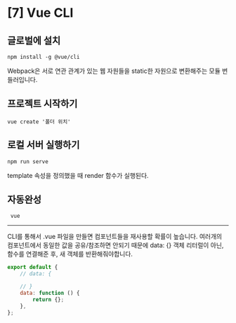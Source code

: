 # [7] Vue CLI

## 글로벌에 설치

`npm install -g @vue/cli`

Webpack은 서로 연관 관계가 있는 웹 자원들을 static한 자원으로 변환해주는 모듈 번들러입니다.

## 프로젝트 시작하기

`vue create '폴더 위치'`

## 로컬 서버 실행하기

`npm run serve `

template 속성을 정의했을 때 render 함수가 실행된다.

## 자동완성

` vue`

---

CLI를 통해서 .vue 파일을 만들면 컴포넌트들을 재사용할 확률이 높습니다. 여러개의 컴포넌트에서 동일한 값을 공유/참조하면 안되기 때문에 data: {} 객체 리터럴이 아닌, 함수를 연결해준 후, 새 객체를 반환해줘야합니다.

```js
export default {
	// data: {

	// }
	data: function () {
		return {};
	},
};
```
